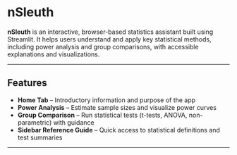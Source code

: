 # nSleuth

**nSleuth** is an interactive, browser-based statistics assistant built using Streamlit. It helps users understand and apply key statistical methods, including power analysis and group comparisons, with accessible explanations and visualizations.

---

## Features

- **Home Tab** – Introductory information and purpose of the app
- **Power Analysis** – Estimate sample sizes and visualize power curves
- **Group Comparison** – Run statistical tests (t-tests, ANOVA, non-parametric) with guidance
- **Sidebar Reference Guide** – Quick access to statistical definitions and test summaries

---
